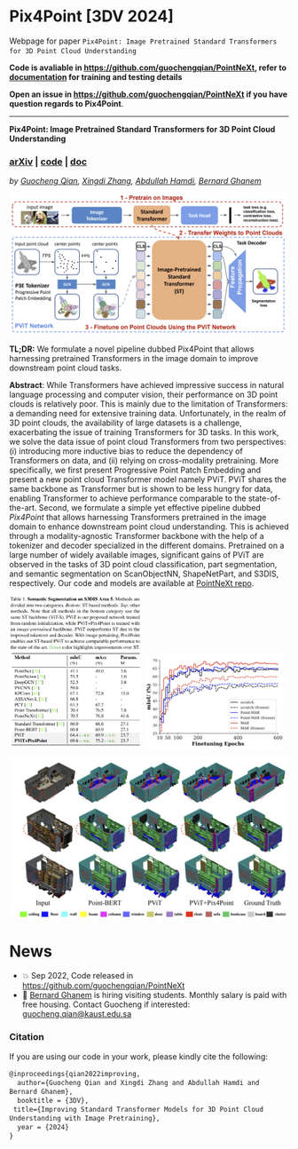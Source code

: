 # Pix4Point [3DV 2024]
Webpage for paper `Pix4Point: Image Pretrained Standard Transformers for 3D Point Cloud Understanding`

**Code is avaliable in https://github.com/guochengqian/PointNeXt, refer to [documentation](https://guochengqian.github.io/PointNeXt/projects/pix4point/) for training and testing details**

**Open an issue in https://github.com/guochengqian/PointNeXt if you have question regards to Pix4Point**. 

---
**Pix4Point: Image Pretrained Standard Transformers for 3D Point Cloud Understanding**

### [arXiv](https://arxiv.org/abs/2208.12259) | [code](https://github.com/guochengqian/PointNeXt) | [doc](https://guochengqian.github.io/PointNeXt/projects/pix4point/)
*by [Guocheng Qian](https://www.gcqian.com/), [Xingdi Zhang](https://cindy-xdzhang.github.io/), [Abdullah Hamdi](https://github.com/ajhamdi), [Bernard Ghanem](https://www.bernardghanem.com/)*


![TEASER](misc/teaser.png)

**TL;DR:** We formulate a novel pipeline dubbed Pix4Point that allows harnessing pretrained Transformers in the image domain to improve downstream point cloud tasks. 


**Abstract**: 
While Transformers have achieved impressive success in natural language processing and computer vision, their performance on 3D point clouds is relatively poor. This is mainly due to the limitation of Transformers: a demanding need for extensive training data. Unfortunately, in the realm of 3D point clouds, the availability of large datasets is a challenge, exacerbating the issue of training Transformers for 3D tasks. In this work, we solve the data issue of point cloud Transformers from two perspectives: (i) introducing more inductive bias to reduce the dependency of Transformers on data, and (ii) relying on cross-modality pretraining.  More specifically, we first present Progressive Point Patch Embedding and present a new point cloud Transformer model namely PViT. PViT shares the same backbone as Transformer but is shown to be less hungry for data, enabling Transformer to achieve performance comparable to the state-of-the-art. Second, we formulate a simple yet effective pipeline dubbed _Pix4Point_ that allows harnessing Transformers pretrained in the image domain to enhance downstream point cloud understanding. This is achieved through a modality-agnostic Transformer backbone with the help of a tokenizer and decoder specialized in the different domains. Pretrained on a large number of widely available images, significant gains of PViT are observed in the tasks of 3D point cloud classification, part segmentation, and semantic segmentation on ScanObjectNN, ShapeNetPart, and S3DIS, respectively. Our code and models are available at [PointNeXt repo](https://github.com/guochengqian/pointnext). 

<p float="left">
  <img src=misc/s3dis_result.png width="47.5%" />
  <img src=misc/training_curves.png width="50%" />
</p>

![vis](misc/s3dis_vis.png)

# News
- :boom: Sep 2022, Code released in https://github.com/guochengqian/PointNeXt
-  :pushpin:  [Bernard Ghanem](https://www.bernardghanem.com/) is hiring visiting students. Monthly salary is paid with free housing. Contact Guocheng if interested: guocheng.qian@kaust.edu.sa


### Citation
If you are using our code in your work, please kindly cite the following:  
```
@inproceedings{qian2022improving,
  author={Guocheng Qian and Xingdi Zhang and Abdullah Hamdi and Bernard Ghanem},
  booktitle = {3DV},
 title={Improving Standard Transformer Models for 3D Point Cloud Understanding with Image Pretraining},
  year = {2024}
}
``` 


